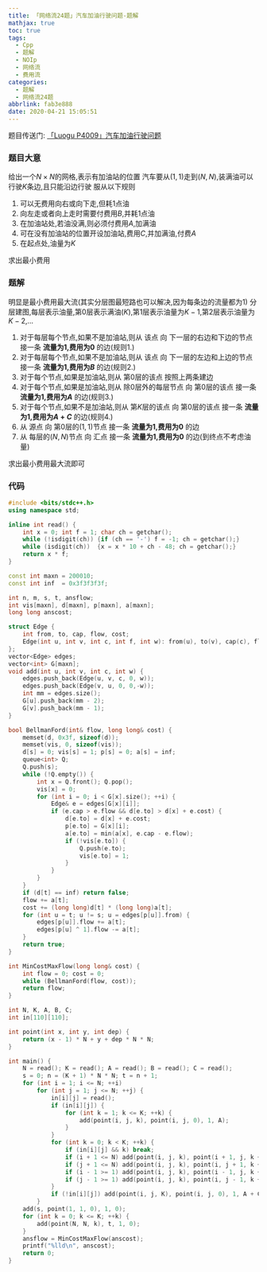 ```yaml
---
title: 「网络流24题」汽车加油行驶问题-题解
mathjax: true
toc: true
tags:
  - Cpp
  - 题解
  - NOIp
  - 网络流
  - 费用流
categories:
  - 题解
  - 网络流24题
abbrlink: fab3e888
date: 2020-04-21 15:05:51
---
```


题目传送门: [「Luogu P4009」汽车加油行驶问题](https://www.luogu.com.cn/problem/P4009)

<!--more-->

### 题目大意
给出一个$N\times N$的网格,表示有加油站的位置
汽车要从$(1, 1)$走到$(N, N)$,装满油可以行驶$K$条边,且只能沿边行驶
服从以下规则
1. 可以无费用向右或向下走,但耗1点油
2. 向左走或者向上走时需要付费用$B$,并耗1点油
3. 在加油站处,若油没满,则必须付费用$A$,加满油
4. 可在没有加油站的位置开设加油站,费用$C$,并加满油,付费$A$
5. 在起点处,油量为$K$

求出最小费用

### 题解
明显是最小费用最大流(其实分层图最短路也可以解决,因为每条边的流量都为1)
分层建图,每层表示油量,第$0$层表示满油($K$),第$1$层表示油量为$K-1$,第$2$层表示油量为$K-2$,$...$

1. 对于每层每个节点,如果不是加油站,则从 该点 向 下一层的右边和下边的节点 接一条 __流量为$1$,费用为$0$__ 的边(规则1.)
2. 对于每层每个节点,如果不是加油站,则从 该点 向 下一层的左边和上边的节点 接一条 __流量为$1$,费用为$B$__ 的边(规则2.)
3. 对于每个节点,如果是加油站,则从 第$0$层的该点 按照上两条建边
4. 对于每个节点,如果是加油站,则从 除$0$层外的每层节点 向 第$0$层的该点 接一条 __流量为$1$,费用为$A$__ 的边(规则3.)
5. 对于每个节点,如果不是加油站,则从 第$K$层的该点 向 第$0$层的该点 接一条 __流量为$1$,费用为$A+C$__ 的边(规则4.)
6. 从 源点 向 第$0$层的$(1, 1)$节点 接一条 __流量为$1$,费用为$0$__ 的边
7. 从 每层的$(N, N)$节点 向 汇点 接一条 __流量为$1$,费用为$0$__ 的边(到终点不考虑油量)

求出最小费用最大流即可


### 代码
```cpp
#include <bits/stdc++.h>
using namespace std;

inline int read() {
    int x = 0; int f = 1; char ch = getchar();
    while (!isdigit(ch)) {if (ch == '-') f = -1; ch = getchar();}
    while (isdigit(ch))  {x = x * 10 + ch - 48; ch = getchar();}
    return x * f;
}

const int maxn = 200010;
const int inf  = 0x3f3f3f3f;

int n, m, s, t, ansflow;
int vis[maxn], d[maxn], p[maxn], a[maxn];
long long anscost;

struct Edge {
	int from, to, cap, flow, cost;
	Edge(int u, int v, int c, int f, int w): from(u), to(v), cap(c), flow(f), cost(w){}
};
vector<Edge> edges;
vector<int> G[maxn];
void add(int u, int v, int c, int w) {
	edges.push_back(Edge(u, v, c, 0, w));
	edges.push_back(Edge(v, u, 0, 0,-w));
	int mm = edges.size();
	G[u].push_back(mm - 2);
	G[v].push_back(mm - 1);
}

bool BellmanFord(int& flow, long long& cost) {
    memset(d, 0x3f, sizeof(d));
	memset(vis, 0, sizeof(vis));
	d[s] = 0; vis[s] = 1; p[s] = 0; a[s] = inf;
	queue<int> Q;
	Q.push(s);
	while (!Q.empty()) {
		int x = Q.front(); Q.pop();
		vis[x] = 0;
		for (int i = 0; i < G[x].size(); ++i) {
			Edge& e = edges[G[x][i]];
			if (e.cap > e.flow && d[e.to] > d[x] + e.cost) {
				d[e.to] = d[x] + e.cost;
				p[e.to] = G[x][i];
				a[e.to] = min(a[x], e.cap - e.flow);
				if (!vis[e.to]) {
					Q.push(e.to);
					vis[e.to] = 1;
				}
			}
		}
	}
	if (d[t] == inf) return false;
	flow += a[t];
	cost += (long long)d[t] * (long long)a[t];
	for (int u = t; u != s; u = edges[p[u]].from) {
		edges[p[u]].flow += a[t];
		edges[p[u] ^ 1].flow -= a[t];
	}
	return true;
}

int MinCostMaxFlow(long long& cost) {
	int flow = 0; cost = 0;
	while (BellmanFord(flow, cost));
	return flow;
}

int N, K, A, B, C;
int in[110][110];

int point(int x, int y, int dep) {
    return (x - 1) * N + y + dep * N * N;
}

int main() {
    N = read(); K = read(); A = read(); B = read(); C = read();
    s = 0; n = (K + 1) * N * N; t = n + 1;
    for (int i = 1; i <= N; ++i) 
        for (int j = 1; j <= N; ++j) {
            in[i][j] = read();
            if (in[i][j]) {
                for (int k = 1; k <= K; ++k) {
                    add(point(i, j, k), point(i, j, 0), 1, A);
                }
            }
            for (int k = 0; k < K; ++k) {
                if (in[i][j] && k) break;
                if (i + 1 <= N) add(point(i, j, k), point(i + 1, j, k + 1), 1, 0);
                if (j + 1 <= N) add(point(i, j, k), point(i, j + 1, k + 1), 1, 0);
                if (i - 1 >= 1) add(point(i, j, k), point(i - 1, j, k + 1), 1, B);
                if (j - 1 >= 1) add(point(i, j, k), point(i, j - 1, k + 1), 1, B);
            }
            if (!in[i][j]) add(point(i, j, K), point(i, j, 0), 1, A + C);
        }
    add(s, point(1, 1, 0), 1, 0);
    for (int k = 0; k <= K; ++k) {
        add(point(N, N, k), t, 1, 0);
    }
    ansflow = MinCostMaxFlow(anscost);
    printf("%lld\n", anscost);
    return 0;
}
```